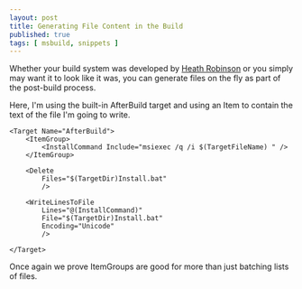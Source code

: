 ```yaml
---
layout: post
title: Generating File Content in the Build
published: true
tags: [ msbuild, snippets ]
---
```


Whether your build system was developed by [Heath Robinson](en.wikipedia.org/wiki/W._Heath_Robinson) 
or you simply may want it to look like it was, you can generate files on the fly
as part of the post-build process.

Here, I'm using the built-in AfterBuild target and using an Item to contain the 
text of the file I'm going to write. 

	<Target Name="AfterBuild">
		<ItemGroup>
			<InstallCommand Include="msiexec /q /i $(TargetFileName) " />
		</ItemGroup>
		
		<Delete 
			Files="$(TargetDir)Install.bat" 
			/>
			
		<WriteLinesToFile 
			Lines="@(InstallCommand)" 
			File="$(TargetDir)Install.bat" 
			Encoding="Unicode" 
			/>
			
	</Target>

Once again we prove ItemGroups are good for more than just batching lists 
of files.
